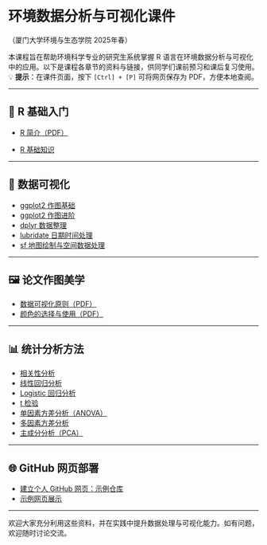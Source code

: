 # 环境数据分析与可视化课件  
（厦门大学环境与生态学院 2025年春）

本课程旨在帮助环境科学专业的研究生系统掌握 R 语言在环境数据分析与可视化中的应用。以下是课程各章节的资料与链接，供同学们课前预习和课后复习使用。  
💡 **提示**：在课件页面，按下 `[Ctrl] + [P]` 可将网页保存为 PDF，方便本地查阅。

---

## 📘 R 基础入门

- [R 简介（PDF）](https://tan-qiao-guo.github.io/environmental_data_analysis_and_visualization/1a.%20R_introduction.pdf)  

- [R 基础知识](https://tan-qiao-guo.github.io/environmental_data_analysis_and_visualization/1b_R_basics/#1)

---

## 🎨 数据可视化

- [ggplot2 作图基础](https://tan-qiao-guo.github.io/environmental_data_analysis_and_visualization/2_ggplot_essentials/#1)  
- [ggplot2 作图进阶](https://tan-qiao-guo.github.io/environmental_data_analysis_and_visualization/3_ggplot_advanced/#1)  
- [dplyr 数据整理](https://tan-qiao-guo.github.io/environmental_data_analysis_and_visualization/4_dplyr_data_wrangling/#1)  
- [lubridate 日期时间处理](https://tan-qiao-guo.github.io/environmental_data_analysis_and_visualization/5_lubridate_date_time_data/#1)  
- [sf 地图绘制与空间数据处理](https://tan-qiao-guo.github.io/environmental_data_analysis_and_visualization/6_sf_maps/#1)


---

## 🖼️ 论文作图美学

- [数据可视化原则（PDF）](https://tan-qiao-guo.github.io/environmental_data_analysis_and_visualization/7a.%20%E6%95%B0%E6%8D%AE%E5%8F%AF%E8%A7%86%E5%8C%96%E5%8E%9F%E5%88%99-2025.pdf)
- [颜色的选择与使用（PDF）](https://tan-qiao-guo.github.io/environmental_data_analysis_and_visualization/7b.%20%E9%A2%9C%E8%89%B2%E7%9A%84%E9%80%89%E6%8B%A9%E5%92%8C%E4%BD%BF%E7%94%A8-2025.pdf)

---

## 📊 统计分析方法

- [相关性分析](https://tan-qiao-guo.github.io/environmental_data_analysis_and_visualization/8_correlation_analysis/#1)
- [线性回归分析](https://tan-qiao-guo.github.io/environmental_data_analysis_and_visualization/9_multiple_linear_regression/#1)
- [Logistic 回归分析](https://tan-qiao-guo.github.io/environmental_data_analysis_and_visualization/10_logistic_regression/#1)
- [t 检验](https://tan-qiao-guo.github.io/environmental_data_analysis_and_visualization/11_t_test/#1)
- [单因素方差分析（ANOVA）](https://tan-qiao-guo.github.io/environmental_data_analysis_and_visualization/12_anova/#1)
- [多因素方差分析](https://tan-qiao-guo.github.io/environmental_data_analysis_and_visualization/13_two_way_anova/#1)
- [主成分分析（PCA）](https://tan-qiao-guo.github.io/environmental_data_analysis_and_visualization/14_pca/#1)

---

## 🌐 GitHub 网页部署

- [建立个人 GitHub 网页：示例仓库](https://github.com/tan-qiao-guo/environmental_data_analysis_and_visualization/20230616-example-page)  
- [示例网页展示](https://tan-qiao-guo.github.io/HeWY_2025_MPB/)

---

欢迎大家充分利用这些资料，并在实践中提升数据处理与可视化能力。如有问题，欢迎随时讨论交流。
